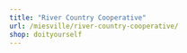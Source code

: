 ```yaml
---
title: "River Country Cooperative"
url: /miesville/river-country-cooperative/
shop: doityourself
---
```

